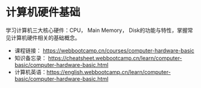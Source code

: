 # 计算机硬件基础

学习计算机三大核心硬件：CPU， Main Memory， Disk的功能与特性，掌握常见计算机硬件相关的基础概念。

- 课程链接： https://webbootcamp.cn/courses/computer-hardware-basic
- 知识备忘录： https://cheatsheet.webbootcamp.cn/learn/computer-basic/computer-hardware-basic.html
- 计算机英语：https://english.webbootcamp.cn/learn/computer-basic/computer-hardware-basic.html
